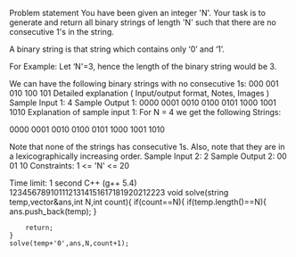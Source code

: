 Problem statement
You have been given an integer 'N'. Your task is to generate and return all binary strings of length 'N' such that there are no consecutive 1's in the string.



A binary string is that string which contains only ‘0’ and ‘1’.



For Example:
Let ‘N'=3, hence the length of the binary string would be 3. 

We can have the following binary strings with no consecutive 1s:
000 001 010 100 101 
Detailed explanation ( Input/output format, Notes, Images )
Sample Input 1:
4
Sample Output 1:
0000 0001 0010 0100 0101 1000 1001 1010 
Explanation of sample input 1:
For N = 4 we get the following Strings:

0000 0001 0010 0100 0101 1000 1001 1010 

Note that none of the strings has consecutive 1s. Also, note that they are in a lexicographically increasing order.
Sample Input 2:
2
Sample Output 2:
00 01 10
Constraints:
1 <= 'N' <= 20

Time limit: 1 second
C++ (g++ 5.4)
1234567891011121314151617181920212223
void solve(string temp,vector<string>&ans,int N,int count){
    if(count==N){
        if(temp.length()==N){
            ans.push_back(temp);
        }
        
        return;
    }
    solve(temp+'0',ans,N,count+1);
    

